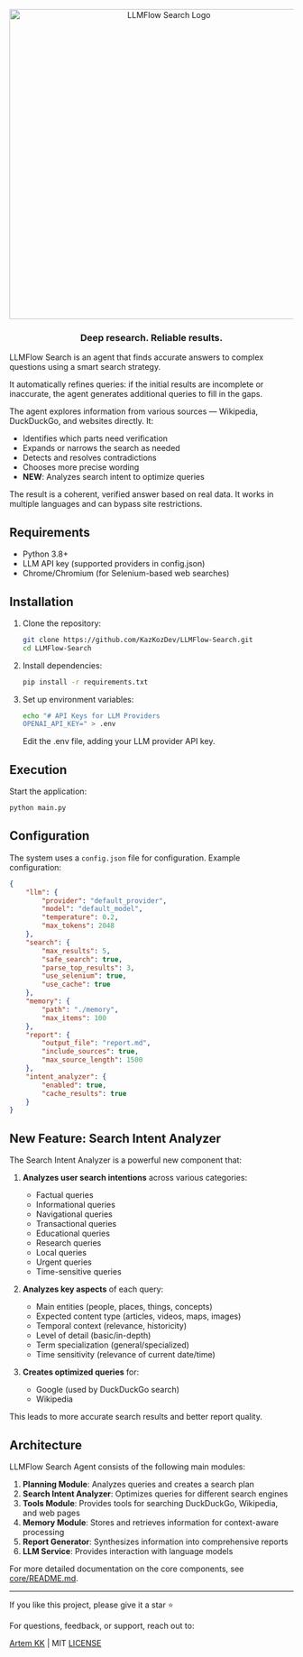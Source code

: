 
<p align="center">
  <img src="https://github.com/user-attachments/assets/86b23e27-a263-49ed-8167-7bcab0c9d7a1" alt="LLMFlow Search Logo" width="550"/>
</p>
<h3 align="center">Deep research. Reliable results.</h3>

LLMFlow Search is an agent that finds accurate answers to complex questions using a smart search strategy.

It automatically refines queries: if the initial results are incomplete or inaccurate, the agent generates additional queries to fill in the gaps.

The agent explores information from various sources — Wikipedia, DuckDuckGo, and websites directly. It:

- Identifies which parts need verification
- Expands or narrows the search as needed
- Detects and resolves contradictions
- Chooses more precise wording
- **NEW**: Analyzes search intent to optimize queries

The result is a coherent, verified answer based on real data. It works in multiple languages and can bypass site restrictions.

## Requirements

* Python 3.8+
* LLM API key (supported providers in config.json)
* Chrome/Chromium (for Selenium-based web searches)

## Installation

1. Clone the repository:
   ```bash
   git clone https://github.com/KazKozDev/LLMFlow-Search.git
   cd LLMFlow-Search
   ```

2. Install dependencies:
   ```bash
   pip install -r requirements.txt
   ```

3. Set up environment variables:
   ```bash
   echo "# API Keys for LLM Providers
   OPENAI_API_KEY=" > .env
   ```
   Edit the .env file, adding your LLM provider API key.

## Execution

Start the application:
```bash
python main.py
```

## Configuration

The system uses a `config.json` file for configuration. Example configuration:

```json
{
    "llm": {
        "provider": "default_provider",
        "model": "default_model",
        "temperature": 0.2,
        "max_tokens": 2048
    },
    "search": {
        "max_results": 5,
        "safe_search": true,
        "parse_top_results": 3,
        "use_selenium": true,
        "use_cache": true
    },
    "memory": {
        "path": "./memory",
        "max_items": 100
    },
    "report": {
        "output_file": "report.md",
        "include_sources": true,
        "max_source_length": 1500
    },
    "intent_analyzer": {
        "enabled": true,
        "cache_results": true
    }
}
```

## New Feature: Search Intent Analyzer

The Search Intent Analyzer is a powerful new component that:

1. **Analyzes user search intentions** across various categories:
   - Factual queries
   - Informational queries
   - Navigational queries
   - Transactional queries
   - Educational queries
   - Research queries
   - Local queries
   - Urgent queries
   - Time-sensitive queries

2. **Analyzes key aspects** of each query:
   - Main entities (people, places, things, concepts)
   - Expected content type (articles, videos, maps, images)
   - Temporal context (relevance, historicity)
   - Level of detail (basic/in-depth)
   - Term specialization (general/specialized)
   - Time sensitivity (relevance of current date/time)

3. **Creates optimized queries** for:
   - Google (used by DuckDuckGo search)
   - Wikipedia

This leads to more accurate search results and better report quality.

## Architecture

LLMFlow Search Agent consists of the following main modules:

1. **Planning Module**: Analyzes queries and creates a search plan
2. **Search Intent Analyzer**: Optimizes queries for different search engines
3. **Tools Module**: Provides tools for searching DuckDuckGo, Wikipedia, and web pages
4. **Memory Module**: Stores and retrieves information for context-aware processing
5. **Report Generator**: Synthesizes information into comprehensive reports
6. **LLM Service**: Provides interaction with language models

For more detailed documentation on the core components, see [core/README.md](core/README.md).

---

If you like this project, please give it a star ⭐

For questions, feedback, or support, reach out to:

[Artem KK](https://www.linkedin.com/in/kazkozdev/) | MIT [LICENSE](LICENSE)
